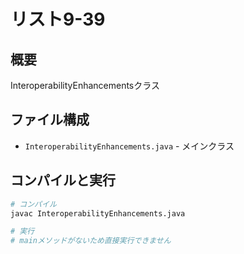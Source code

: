 # リスト9-39

## 概要
InteroperabilityEnhancementsクラス

## ファイル構成
- `InteroperabilityEnhancements.java` - メインクラス

## コンパイルと実行
```bash
# コンパイル
javac InteroperabilityEnhancements.java

# 実行
# mainメソッドがないため直接実行できません
```
